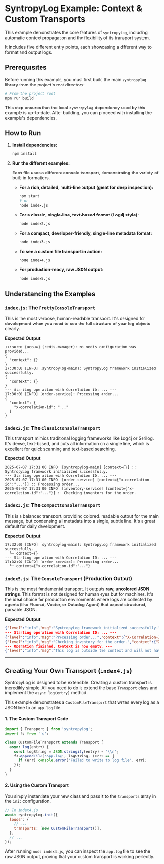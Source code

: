 # SyntropyLog Example: Context & Custom Transports

This example demonstrates the core features of `syntropyLog`, including automatic context propagation and the flexibility of its transport system.

It includes five different entry points, each showcasing a different way to format and output logs.

## Prerequisites

Before running this example, you must first build the main `syntropylog` library from the project's root directory:

```bash
# From the project root
npm run build
```

This step ensures that the local `syntropylog` dependency used by this example is up-to-date. After building, you can proceed with installing the example's dependencies.

## How to Run

1.  **Install dependencies:**
    ```bash
    npm install
    ```

2.  **Run the different examples:**

    Each file uses a different console transport, demonstrating the variety of built-in formatters.

    * **For a rich, detailed, multi-line output (great for deep inspection):**
        ```bash
        npm start
        # or
        node index.js
        ```

    * **For a classic, single-line, text-based format (Log4j style):**
        ```bash
        node index2.js
        ```

    * **For a compact, developer-friendly, single-line metadata format:**
        ```bash
        node index3.js
        ```
    
    * **To see a custom file transport in action:**
        ```bash
        node index4.js
        ```

    * **For production-ready, raw JSON output:**
        ```bash
        node index5.js
        ```

## Understanding the Examples

### `index.js`: The `PrettyConsoleTransport`

This is the most verbose, human-readable transport. It's designed for development when you need to see the full structure of your log objects clearly.

**Expected Output:**
```
17:30:00 [DEBUG] (redis-manager): No Redis configuration was provided...
{
  "context": {}
}
17:30:00 [INFO] (syntropylog-main): SyntropyLog framework initialized successfully.
{
  "context": {}
}
--- Starting operation with Correlation ID: ... ---
17:30:00 [INFO] (order-service): Processing order...
{
  "context": {
    "x-correlation-id": "..."
  }
}
```

### `index2.js`: The `ClassicConsoleTransport`

This transport mimics traditional logging frameworks like Log4j or Serilog. It's dense, text-based, and puts all information on a single line, which is excellent for quick scanning and text-based searching.

**Expected Output:**
```
2025-07-07 17:31:00 INFO  [syntropylog-main] [context={}] :: SyntropyLog framework initialized successfully.
--- Starting operation with Correlation ID: ... ---
2025-07-07 17:31:00 INFO  [order-service] [context={"x-correlation-id":"..."}] :: Processing order...
2025-07-07 17:31:00 INFO  [inventory-service] [context={"x-correlation-id":"..."}] :: Checking inventory for the order.
```

### `index3.js`: The `CompactConsoleTransport`

This is a balanced transport, providing colored, readable output for the main message, but condensing all metadata into a single, subtle line. It's a great default for daily development.

**Expected Output:**
```
17:32:00 [INFO] (syntropylog-main): SyntropyLog framework initialized successfully.
  └─ context={}
--- Starting operation with Correlation ID: ... ---
17:32:00 [INFO] (order-service): Processing order...
  └─ context={"x-correlation-id":"..."}
```

### `index5.js`: The `ConsoleTransport` (Production Output)

This is the most fundamental transport. It outputs **raw, uncolored JSON strings**. This format is not designed for human eyes but for machines. It's the ideal choice for production environments where logs are collected by agents (like Fluentd, Vector, or Datadog Agent) that expect structured, parsable JSON.

**Expected Output:**
```json
{"level":"info","msg":"SyntropyLog framework initialized successfully.","context":{},"timestamp":"...","service":"my-awesome-app"}
--- Starting operation with Correlation ID: ... ---
{"level":"info","msg":"Processing order...","context":{"X-Correlation-ID":"..."},"timestamp":"...","service":"my-awesome-app"}
{"level":"info","msg":"Checking inventory for the order.","context":{"X-Correlation-ID":"..."},"timestamp":"...","service":"my-awesome-app"}
--- Operation finished. Context is now empty. ---
{"level":"info","msg":"This log is outside the context and will not have a correlationId.","context":{},"timestamp":"...","service":"my-awesome-app"}
```

---

## Creating Your Own Transport (`index4.js`)

SyntropyLog is designed to be extensible. Creating a custom transport is incredibly simple. All you need to do is extend the base `Transport` class and implement the `async log(entry)` method.

This example demonstrates a `CustomFileTransport` that writes every log as a JSON line to an `app.log` file.

#### 1. The Custom Transport Code

```javascript
import { Transport } from 'syntropylog';
import fs from 'fs';

class CustomFileTransport extends Transport {
  async log(entry) {
    const logString = JSON.stringify(entry) + '\\n';
    fs.appendFile('app.log', logString, (err) => {
      if (err) console.error('Failed to write to log file', err);
    });
  }
}
```

#### 2. Using the Custom Transport

You simply instantiate your new class and pass it to the `transports` array in the `init` configuration.

```javascript
// In index4.js
await syntropyLog.init({
  logger: {
    // ...
    transports: [new CustomFileTransport()],
  },
  // ...
});
```

After running `node index4.js`, you can inspect the `app.log` file to see the raw JSON output, proving that your custom transport is working perfectly.
